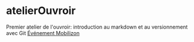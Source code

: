 # atelierOuvroir
 Premier atelier de l'ouvroir: introduction au markdown et au versionnement avec Git
[Événement Mobilizon](https://mobilizon.fr/events/ee41350f-301b-4e37-b5b4-e155d9647255)
